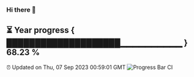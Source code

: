 ### Hi there 👋
⏳ Year progress { ████████████████████▁▁▁▁▁▁▁▁▁▁ } 68.23 %
---
⏰ Updated on Thu, 07 Sep 2023 00:59:01 GMT
![Progress Bar CI](https://github.com/liununu/liununu/workflows/Progress%20Bar%20CI/badge.svg)
